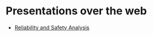 # Presentations over the web

* [Reliability and Safety Analysis](https://matt-chv.github.io/electronics-design-patterns/reveal/reliability_and_fusa.html)
